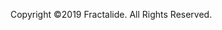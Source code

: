 <section id="copyright" class="footer_solid">
    <div class="container">
        <div class="row">
            <div class="col-md-12">
                <div class="text-center">
                    <p class="copyright">
                        Copyright ©2019 Fractalide. All Rights Reserved.
                    </p>
                </div>
            </div>
        </div>
    </div>
</section>
